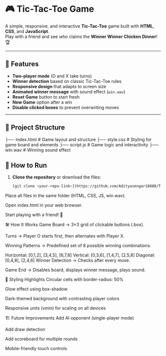 # 🎮 Tic-Tac-Toe Game

A simple, responsive, and interactive **Tic-Tac-Toe** game built with **HTML**, **CSS**, and **JavaScript**.  
Play with a friend and see who claims the **Winner Winner Chicken Dinner**! 🏆

---

## 📌 Features
- **Two-player mode** (O and X take turns)
- **Winner detection** based on classic Tic-Tac-Toe rules
- **Responsive design** that adapts to screen size
- **Animated winner message** with sound effect (`win.wav`)
- **Reset Game** button to start fresh
- **New Game** option after a win
- **Disable clicked boxes** to prevent overwriting moves

---

## 📂 Project Structure
├── index.html # Game layout and structure
├── style.css # Styling for game board and elements
├── script.js # Game logic and interactivity
├── win.wav # Winning sound effect



## 🚀 How to Run
1. **Clone the repository** or download the files:
   ```bash
   [git clone <your-repo-link>](https://github.com/Adityasengar18888/Tic-Tac-Toe)
Place all files in the same folder (HTML, CSS, JS, win.wav).

Open index.html in your web browser.

Start playing with a friend! 🎯

🛠 How It Works
Game Board → 3×3 grid of clickable buttons (.box).

Turns → Player O starts first, then alternates with Player X.

Winning Patterns → Predefined set of 8 possible winning combinations:


Horizontal: [0,1,2], [3,4,5], [6,7,8]
Vertical:   [0,3,6], [1,4,7], [2,5,8]
Diagonal:   [0,4,8], [2,4,6]
Winner Detection → Checks after every move.

Game End → Disables board, displays winner message, plays sound.

🎨 Styling Highlights
Circular cells with border-radius: 50%

Glow effect using box-shadow

Dark-themed background with contrasting player colors

Responsive units (vmin) for scaling on all devices

🏗 Future Improvements
Add AI opponent (single-player mode)

Add draw detection

Add scoreboard for multiple rounds

Mobile-friendly touch controls
